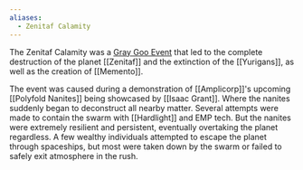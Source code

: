 ```yaml
---
aliases:
  - Zenitaf Calamity
---
```

The Zenitaf Calamity was a [Gray Goo Event](https://en.wikipedia.org/wiki/Gray_goo) that led to the complete destruction of the planet [[Zenitaf]] and the extinction of the [[Yurigans]], as well as the creation of [[Memento]].

The event was caused during a demonstration of [[Amplicorp]]'s upcoming [[Polyfold Nanites]]  being showcased by [[Isaac Grant]]. Where the nanites suddenly began to deconstruct all nearby matter. Several attempts were made to contain the swarm with [[Hardlight]] and EMP tech. But the nanites were extremely resilient and persistent, eventually overtaking the planet regardless. A few wealthy individuals attempted to escape the planet through spaceships, but most were taken down by the swarm or failed to safely exit atmosphere in the rush.